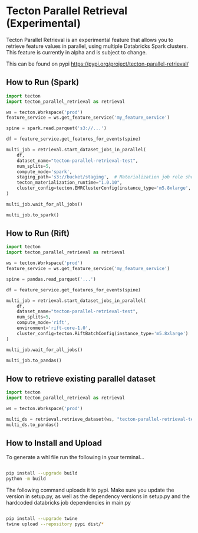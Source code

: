 # Tecton Parallel Retrieval (Experimental)

Tecton Parallel Retrieval is an experimental feature that allows you to
retrieve feature values in parallel, using multiple Databricks Spark
clusters. This feature is currently in alpha and is subject to change.

This can be found on pypi https://pypi.org/project/tecton-parallel-retrieval/

## How to Run (Spark)

```python
import tecton
import tecton_parallel_retrieval as retrieval

ws = tecton.Workspace('prod')
feature_service = ws.get_feature_service('my_feature_service')

spine = spark.read.parquet('s3://...')

df = feature_service.get_features_for_events(spine)

multi_job = retrieval.start_dataset_jobs_in_parallel(
    df,
    dataset_name="tecton-parallel-retrieval-test",
    num_splits=5,
    compute_mode='spark',
    staging_path='s3://bucket/staging',  # Materialization job role should have read access
    tecton_materialization_runtime="1.0.10",
    cluster_config=tecton.EMRClusterConfig(instance_type='m5.8xlarge', spark_config={'spark.sql.shuffle.partitions': '5000'})
)

multi_job.wait_for_all_jobs()

multi_job.to_spark()
```

## How to Run (Rift)

```python
import tecton
import tecton_parallel_retrieval as retrieval

ws = tecton.Workspace('prod')
feature_service = ws.get_feature_service('my_feature_service')

spine = pandas.read_parquet('...')

df = feature_service.get_features_for_events(spine)

multi_job = retrieval.start_dataset_jobs_in_parallel(
    df,
    dataset_name="tecton-parallel-retrieval-test",
    num_splits=5,
    compute_mode='rift',
    environment='rift-core-1.0',
    cluster_config=tecton.RiftBatchConfig(instance_type='m5.8xlarge')
)

multi_job.wait_for_all_jobs()

multi_job.to_pandas()

```

## How to retrieve existing parallel dataset

```python
import tecton
import tecton_parallel_retrieval as retrieval

ws = tecton.Workspace('prod')

multi_ds = retrieval.retrieve_dataset(ws, "tecton-parallel-retrieval-test")
multi_ds.to_pandas()
```

## How to Install and Upload

To generate a whl file run the following in your terminal...

```bash

pip install --upgrade build
python -m build

```

The following command uploads it to pypi.
Make sure you update the version in setup.py, as well as the dependency versions in setup.py and the hardcoded databricks job dependencies in main.py

```bash

pip install --upgrade twine
twine upload --repository pypi dist/*

```
